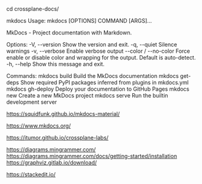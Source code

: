 cd crossplane-docs/

mkdocs 
Usage: mkdocs [OPTIONS] COMMAND [ARGS]...

  MkDocs - Project documentation with Markdown.

Options:
  -V, --version         Show the version and exit.
  -q, --quiet           Silence warnings
  -v, --verbose         Enable verbose output
  --color / --no-color  Force enable or disable color and wrapping for the output. Default is auto-detect.
  -h, --help            Show this message and exit.

Commands:
mkdocs build      Build the MkDocs documentation
mkdocs get-deps   Show required PyPI packages inferred from plugins in mkdocs.yml
mkdocs gh-deploy  Deploy your documentation to GitHub Pages
mkdocs new        Create a new MkDocs project
mkdocs serve      Run the builtin development server


https://squidfunk.github.io/mkdocs-material/

https://www.mkdocs.org/

https://itumor.github.io/crossplane-labs/


https://diagrams.mingrammer.com/
https://diagrams.mingrammer.com/docs/getting-started/installation
https://graphviz.gitlab.io/download/


https://stackedit.io/

